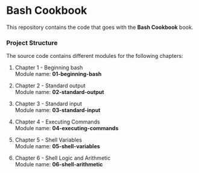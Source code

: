 Bash Cookbook
===============================

This repository contains the code that goes with the **Bash Cookbook** book.

### Project Structure

The source code contains different modules for the following chapters:

1. Chapter 1 - Beginning bash  
   Module name: **01-beginning-bash**

2. Chapter 2 - Standard output  
   Module name: **02-standard-output**

3. Chapter 3 - Standard input  
   Module name: **03-standard-input**

4. Chapter 4 - Executing Commands  
   Module name: **04-executing-commands**

5. Chapter 5 - Shell Variables  
   Module name: **05-shell-variables**

6. Chapter 6 - Shell Logic and Arithmetic  
   Module name: **06-shell-arithmetic**

